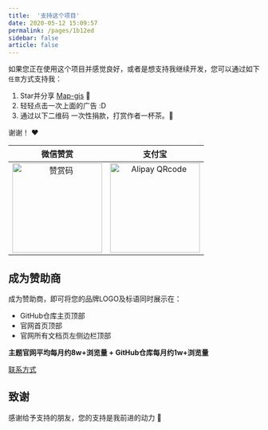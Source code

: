 ```yaml
---
title:  '支持这个项目'
date: 2020-05-12 15:09:57
permalink: /pages/1b12ed
sidebar: false
article: false
---
```


如果您正在使用这个项目并感觉良好，或者是想支持我继续开发，您可以通过如下`任意`方式支持我：

1. Star并分享 [Map-gis](https://github.com/fuce1314/MAP-GIS-PAGE) :rocket:
2. 轻轻点击一次上面的广告 :D
3. 通过以下二维码 一次性捐款，打赏作者一杯茶。:tea:

谢谢！ :heart:

| 微信赞赏  | 支付宝 |
| :---:  | :---: |
| <img :src="$withBase('/img/qrcode/wxzs.jpg')" alt="赞赏码" width=180> | <img :src="$withBase('/img/qrcode/zfbzz.jpg')" alt="Alipay QRcode" width=180> |



## 成为赞助商

成为赞助商，即可将您的品牌LOGO及标语同时展示在：
- GitHub仓库主页顶部
- 官网首页顶部
- 官网所有文档页左侧边栏顶部

**主题官网平均每月约8w+浏览量 + GitHub仓库每月约1w+浏览量**

[联系方式](/)

## 致谢
感谢给予支持的朋友，您的支持是我前进的动力 🎉
